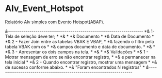 # Alv_Event_Hotspot
Relatório Alv simples com Evento Hotspot(ABAP).

*&---------------------------------------------------------------------*
*&   1- Tela de seleção deve ter;                                      *
*&                                                                     *
*&  Documento                                                          *
*&  Data de Documento                                                  *
*&   2 - Fazer Join entre as tabelas VBAK E VBAP,                      *
*&       fazendo o filtro pela tabela VBAK com os                      *
*&       campos documento e data de documento.                         *
*&                                                                     *
*&   3 - Apresentar os dois campos na tela.                            *
*&                                                                     *
*&  Validações                                                         *
*&   1 - Motrar mensagem de erro se não encontrar registro,            *
*&       e permanecer na tela inicial                                  *
*&   2 - Quando encontrar registro, mostrar uma mensagem               *
*&       de sucesso conforme abaixo.                                   *
*&       "Foram encontrados N registros"                               *
*&---------------------------------------------------------------------*
